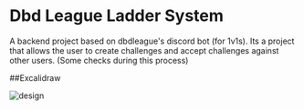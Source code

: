 # Dbd League Ladder System
A backend project based on dbdleague's discord bot (for 1v1s). Its a project that allows the user to create challenges and accept challenges against other users. (Some checks during this process)

##Excalidraw 

![design](https://github.com/RianRG/dbdleague/assets/134891464/5fa43bc6-839f-42e6-b22f-c705e0b2c924)

